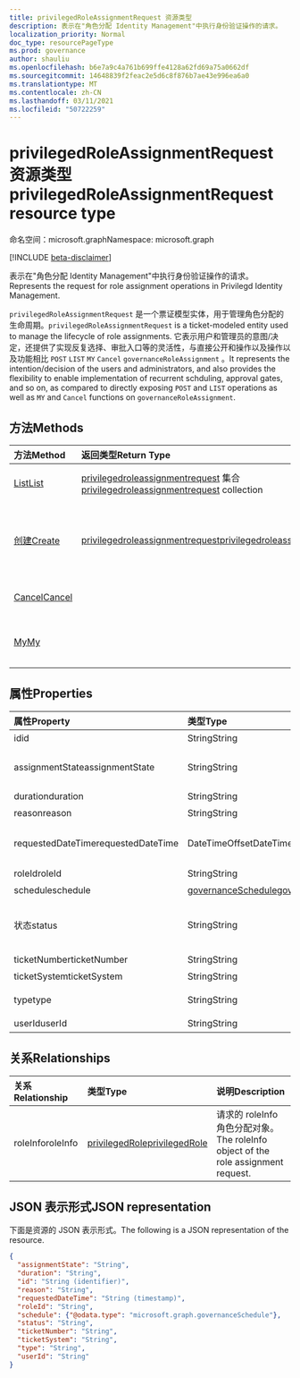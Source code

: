 ```yaml
---
title: privilegedRoleAssignmentRequest 资源类型
description: 表示在"角色分配 Identity Management"中执行身份验证操作的请求。
localization_priority: Normal
doc_type: resourcePageType
ms.prod: governance
author: shauliu
ms.openlocfilehash: b6e7a9c4a761b699ffe4128a62fd69a75a0662df
ms.sourcegitcommit: 14648839f2feac2e5d6c8f876b7ae43e996ea6a0
ms.translationtype: MT
ms.contentlocale: zh-CN
ms.lasthandoff: 03/11/2021
ms.locfileid: "50722259"
---
```

# <a name="privilegedroleassignmentrequest-resource-type"></a><span data-ttu-id="4538e-103">privilegedRoleAssignmentRequest 资源类型</span><span class="sxs-lookup"><span data-stu-id="4538e-103">privilegedRoleAssignmentRequest resource type</span></span>

<span data-ttu-id="4538e-104">命名空间：microsoft.graph</span><span class="sxs-lookup"><span data-stu-id="4538e-104">Namespace: microsoft.graph</span></span>

[!INCLUDE [beta-disclaimer](../../includes/beta-disclaimer.md)]

<span data-ttu-id="4538e-105">表示在"角色分配 Identity Management"中执行身份验证操作的请求。</span><span class="sxs-lookup"><span data-stu-id="4538e-105">Represents the request for role assignment operations in Privilegd Identity Management.</span></span>

<span data-ttu-id="4538e-106">`privilegedRoleAssignmentRequest` 是一个票证模型实体，用于管理角色分配的生命周期。</span><span class="sxs-lookup"><span data-stu-id="4538e-106">`privilegedRoleAssignmentRequest` is a ticket-modeled entity used to manage the lifecycle of role assignments.</span></span> <span data-ttu-id="4538e-107">它表示用户和管理员的意图/决定，还提供了实现反复选择、审批入口等的灵活性，与直接公开和操作以及操作以及功能相比 `POST` `LIST` `MY` `Cancel` `governanceRoleAssignment` 。</span><span class="sxs-lookup"><span data-stu-id="4538e-107">It represents the intention/decision of the users and administrators, and also provides the flexibility to enable implementation of recurrent schduling, approval gates, and so on, as compared to directly exposing `POST` and `LIST` operations as well as `MY` and `Cancel` functions on `governanceRoleAssignment`.</span></span>

## <a name="methods"></a><span data-ttu-id="4538e-108">方法</span><span class="sxs-lookup"><span data-stu-id="4538e-108">Methods</span></span>

| <span data-ttu-id="4538e-109">方法</span><span class="sxs-lookup"><span data-stu-id="4538e-109">Method</span></span>       | <span data-ttu-id="4538e-110">返回类型</span><span class="sxs-lookup"><span data-stu-id="4538e-110">Return Type</span></span> | <span data-ttu-id="4538e-111">Description</span><span class="sxs-lookup"><span data-stu-id="4538e-111">Description</span></span> |
|:-------------|:------------|:------------|
|[<span data-ttu-id="4538e-112">List</span><span class="sxs-lookup"><span data-stu-id="4538e-112">List</span></span>](../api/privilegedroleassignmentrequest-list.md) | <span data-ttu-id="4538e-113">[privilegedroleassignmentrequest](../resources/privilegedroleassignmentrequest.md)  集合</span><span class="sxs-lookup"><span data-stu-id="4538e-113">[privilegedroleassignmentrequest](../resources/privilegedroleassignmentrequest.md)  collection</span></span>|<span data-ttu-id="4538e-114">列出角色分配请求。</span><span class="sxs-lookup"><span data-stu-id="4538e-114">List role assignment requests.</span></span>|
|[<span data-ttu-id="4538e-115">创建</span><span class="sxs-lookup"><span data-stu-id="4538e-115">Create</span></span>](../api/privilegedroleassignmentrequest-post.md)|  [<span data-ttu-id="4538e-116">privilegedroleassignmentrequest</span><span class="sxs-lookup"><span data-stu-id="4538e-116">privilegedroleassignmentrequest</span></span>](../resources/privilegedroleassignmentrequest.md)|<span data-ttu-id="4538e-117">创建管理现有或新数据库生命周期角色分配。</span><span class="sxs-lookup"><span data-stu-id="4538e-117">Create a request to manage the lifecycle of existing or new role assignment.</span></span>|
|[<span data-ttu-id="4538e-118">Cancel</span><span class="sxs-lookup"><span data-stu-id="4538e-118">Cancel</span></span>](../api/privilegedroleassignmentrequest-cancel.md)|  |<span data-ttu-id="4538e-119">取消挂起角色分配请求。</span><span class="sxs-lookup"><span data-stu-id="4538e-119">Cancel a pending role assignment request.</span></span>|
|[<span data-ttu-id="4538e-120">My</span><span class="sxs-lookup"><span data-stu-id="4538e-120">My</span></span>](../api/privilegedroleassignmentrequest-my.md)|  |<span data-ttu-id="4538e-121">获取角色分配请求。</span><span class="sxs-lookup"><span data-stu-id="4538e-121">Get role assignment request for current requstor.</span></span>|

## <a name="properties"></a><span data-ttu-id="4538e-122">属性</span><span class="sxs-lookup"><span data-stu-id="4538e-122">Properties</span></span>

| <span data-ttu-id="4538e-123">属性</span><span class="sxs-lookup"><span data-stu-id="4538e-123">Property</span></span>     | <span data-ttu-id="4538e-124">类型</span><span class="sxs-lookup"><span data-stu-id="4538e-124">Type</span></span>        | <span data-ttu-id="4538e-125">说明</span><span class="sxs-lookup"><span data-stu-id="4538e-125">Description</span></span> |
|:-------------|:------------|:------------|
|<span data-ttu-id="4538e-126">id</span><span class="sxs-lookup"><span data-stu-id="4538e-126">id</span></span>|<span data-ttu-id="4538e-127">String</span><span class="sxs-lookup"><span data-stu-id="4538e-127">String</span></span>| <span data-ttu-id="4538e-128">只读。</span><span class="sxs-lookup"><span data-stu-id="4538e-128">Read-only.</span></span> <span data-ttu-id="4538e-129">请求角色分配 ID。</span><span class="sxs-lookup"><span data-stu-id="4538e-129">The id of the role assignment request.</span></span>|
|<span data-ttu-id="4538e-130">assignmentState</span><span class="sxs-lookup"><span data-stu-id="4538e-130">assignmentState</span></span>|<span data-ttu-id="4538e-131">String</span><span class="sxs-lookup"><span data-stu-id="4538e-131">String</span></span>| <span data-ttu-id="4538e-132">工作分配的状态。</span><span class="sxs-lookup"><span data-stu-id="4538e-132">The state of the assignment.</span></span> <span data-ttu-id="4538e-133">该值可用于符合条件的分配-如果直接由管理员分配，或由用户激活在符合条件的分配 `Eligible` `Active` `Active` 上。</span><span class="sxs-lookup"><span data-stu-id="4538e-133">The value can be `Eligible` for eligible assignment `Active` - if it is directly assigned `Active` by administrators, or activated on an eligible assignment by the users.</span></span>|
|<span data-ttu-id="4538e-134">duration</span><span class="sxs-lookup"><span data-stu-id="4538e-134">duration</span></span>|<span data-ttu-id="4538e-135">String</span><span class="sxs-lookup"><span data-stu-id="4538e-135">String</span></span>| <span data-ttu-id="4538e-136">任务的持续时间角色分配。</span><span class="sxs-lookup"><span data-stu-id="4538e-136">The duration of a role assignment.</span></span>|
|<span data-ttu-id="4538e-137">reason</span><span class="sxs-lookup"><span data-stu-id="4538e-137">reason</span></span>|<span data-ttu-id="4538e-138">String</span><span class="sxs-lookup"><span data-stu-id="4538e-138">String</span></span>| <span data-ttu-id="4538e-139">导致角色分配。</span><span class="sxs-lookup"><span data-stu-id="4538e-139">The reason for the role assignment.</span></span>|
|<span data-ttu-id="4538e-140">requestedDateTime</span><span class="sxs-lookup"><span data-stu-id="4538e-140">requestedDateTime</span></span>|<span data-ttu-id="4538e-141">DateTimeOffset</span><span class="sxs-lookup"><span data-stu-id="4538e-141">DateTimeOffset</span></span>| <span data-ttu-id="4538e-142">只读。</span><span class="sxs-lookup"><span data-stu-id="4538e-142">Read-only.</span></span> <span data-ttu-id="4538e-143">请求创建时间。</span><span class="sxs-lookup"><span data-stu-id="4538e-143">The request create time.</span></span> <span data-ttu-id="4538e-144">时间戳类型表示采用 ISO 8601 格式的日期和时间信息，始终采用 UTC 时区。</span><span class="sxs-lookup"><span data-stu-id="4538e-144">The Timestamp type represents date and time information using ISO 8601 format and is always in UTC time.</span></span> <span data-ttu-id="4538e-145">例如，2014 年 1 月 1 日午夜 UTC 为 `2014-01-01T00:00:00Z`。</span><span class="sxs-lookup"><span data-stu-id="4538e-145">For example, midnight UTC on Jan 1, 2014 is `2014-01-01T00:00:00Z`.</span></span>|
|<span data-ttu-id="4538e-146">roleId</span><span class="sxs-lookup"><span data-stu-id="4538e-146">roleId</span></span>|<span data-ttu-id="4538e-147">String</span><span class="sxs-lookup"><span data-stu-id="4538e-147">String</span></span>| <span data-ttu-id="4538e-148">角色的 ID。</span><span class="sxs-lookup"><span data-stu-id="4538e-148">The id of the role.</span></span>|
|<span data-ttu-id="4538e-149">schedule</span><span class="sxs-lookup"><span data-stu-id="4538e-149">schedule</span></span>|[<span data-ttu-id="4538e-150">governanceSchedule</span><span class="sxs-lookup"><span data-stu-id="4538e-150">governanceSchedule</span></span>](governanceschedule.md)| <span data-ttu-id="4538e-151">请求的计划角色分配对象。</span><span class="sxs-lookup"><span data-stu-id="4538e-151">The schedule object of the role assignment request.</span></span>|
|<span data-ttu-id="4538e-152">状态</span><span class="sxs-lookup"><span data-stu-id="4538e-152">status</span></span>|<span data-ttu-id="4538e-153">String</span><span class="sxs-lookup"><span data-stu-id="4538e-153">String</span></span>| <span data-ttu-id="4538e-154">只读。请求角色分配状态。</span><span class="sxs-lookup"><span data-stu-id="4538e-154">Read-only.The status of the role assignment request.</span></span> <span data-ttu-id="4538e-155">值可以是 `NotStarted` ， `Completed` ， ， ， ， `RequestedApproval` ， ， ， `Scheduled` `Approved` `ApprovalDenied` `ApprovalAborted` `Cancelling` `Cancelled` `Revoked` `RequestExpired` 。</span><span class="sxs-lookup"><span data-stu-id="4538e-155">The value can be `NotStarted`,`Completed`,`RequestedApproval`,`Scheduled`,`Approved`,`ApprovalDenied`,`ApprovalAborted`,`Cancelling`,`Cancelled`,`Revoked`,`RequestExpired`.</span></span>|
|<span data-ttu-id="4538e-156">ticketNumber</span><span class="sxs-lookup"><span data-stu-id="4538e-156">ticketNumber</span></span>|<span data-ttu-id="4538e-157">String</span><span class="sxs-lookup"><span data-stu-id="4538e-157">String</span></span>| <span data-ttu-id="4538e-158">票证的 ticketNumber 角色分配。</span><span class="sxs-lookup"><span data-stu-id="4538e-158">The ticketNumber for the role assignment.</span></span> |
|<span data-ttu-id="4538e-159">ticketSystem</span><span class="sxs-lookup"><span data-stu-id="4538e-159">ticketSystem</span></span>|<span data-ttu-id="4538e-160">String</span><span class="sxs-lookup"><span data-stu-id="4538e-160">String</span></span>| <span data-ttu-id="4538e-161">用于此角色分配。</span><span class="sxs-lookup"><span data-stu-id="4538e-161">The ticketSystem for the role assignment.</span></span>|
|<span data-ttu-id="4538e-162">type</span><span class="sxs-lookup"><span data-stu-id="4538e-162">type</span></span>|<span data-ttu-id="4538e-163">String</span><span class="sxs-lookup"><span data-stu-id="4538e-163">String</span></span>| <span data-ttu-id="4538e-164">表示对象上的操作角色分配。</span><span class="sxs-lookup"><span data-stu-id="4538e-164">Representing the type of the operation on the role assignment.</span></span> <span data-ttu-id="4538e-165">值可以是 `AdminAdd` ：管理员将用户添加到角色 `UserAdd` ;：用户添加角色分配。</span><span class="sxs-lookup"><span data-stu-id="4538e-165">The value can be `AdminAdd`: Administrators add users to roles;`UserAdd`: Users add role assignments.</span></span>|
|<span data-ttu-id="4538e-166">userId</span><span class="sxs-lookup"><span data-stu-id="4538e-166">userId</span></span>|<span data-ttu-id="4538e-167">String</span><span class="sxs-lookup"><span data-stu-id="4538e-167">String</span></span>| <span data-ttu-id="4538e-168">用户的 ID。</span><span class="sxs-lookup"><span data-stu-id="4538e-168">The id of the user.</span></span>|

## <a name="relationships"></a><span data-ttu-id="4538e-169">关系</span><span class="sxs-lookup"><span data-stu-id="4538e-169">Relationships</span></span>
| <span data-ttu-id="4538e-170">关系</span><span class="sxs-lookup"><span data-stu-id="4538e-170">Relationship</span></span> | <span data-ttu-id="4538e-171">类型</span><span class="sxs-lookup"><span data-stu-id="4538e-171">Type</span></span>        | <span data-ttu-id="4538e-172">说明</span><span class="sxs-lookup"><span data-stu-id="4538e-172">Description</span></span> |
|:-------------|:------------|:------------|
|<span data-ttu-id="4538e-173">roleInfo</span><span class="sxs-lookup"><span data-stu-id="4538e-173">roleInfo</span></span>|[<span data-ttu-id="4538e-174">privilegedRole</span><span class="sxs-lookup"><span data-stu-id="4538e-174">privilegedRole</span></span>](privilegedrole.md)| <span data-ttu-id="4538e-175">请求的 roleInfo 角色分配对象。</span><span class="sxs-lookup"><span data-stu-id="4538e-175">The roleInfo object of the role assignment request.</span></span>|

## <a name="json-representation"></a><span data-ttu-id="4538e-176">JSON 表示形式</span><span class="sxs-lookup"><span data-stu-id="4538e-176">JSON representation</span></span>

<span data-ttu-id="4538e-177">下面是资源的 JSON 表示形式。</span><span class="sxs-lookup"><span data-stu-id="4538e-177">The following is a JSON representation of the resource.</span></span>

<!-- {
  "blockType": "resource",
  "optionalProperties": [

  ],
  "keyProperty": "id",
  "@odata.type": "microsoft.graph.privilegedRoleAssignmentRequest"
}-->

```json
{
  "assignmentState": "String",
  "duration": "String",
  "id": "String (identifier)",
  "reason": "String",
  "requestedDateTime": "String (timestamp)",
  "roleId": "String",
  "schedule": {"@odata.type": "microsoft.graph.governanceSchedule"},
  "status": "String",
  "ticketNumber": "String",
  "ticketSystem": "String",
  "type": "String",
  "userId": "String"
}

```

<!-- uuid: 8fcb5dbc-d5aa-4681-8e31-b001d5168d79
2015-10-25 14:57:30 UTC -->
<!--
{
  "type": "#page.annotation",
  "description": "privilegedRoleAssignmentRequest resource",
  "keywords": "",
  "section": "documentation",
  "tocPath": "",
  "suppressions": []
}
-->


